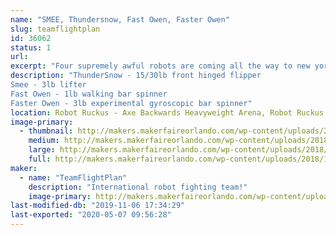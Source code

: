 ```yaml
---
name: "SMEE, Thundersnow, Fast Owen, Faster Owen"
slug: teamflightplan
id: 36062
status: 1
url: 
excerpt: "Four supremely awful robots are coming all the way to new york to fail catastrophically right in your home arena!"
description: "ThunderSnow - 15/30lb front hinged flipper
Smee - 3lb lifter
Fast Owen - 1lb walking bar spinner
Faster Owen - 3lb experimental gyroscopic bar spinner"
location: Robot Ruckus - Axe Backwards Heavyweight Arena, Robot Ruckus - Small Arena
image-primary:
  - thumbnail: http://makers.makerfaireorlando.com/wp-content/uploads/2018/10/BA_MFO_1200sq-150x150.jpg
    medium: http://makers.makerfaireorlando.com/wp-content/uploads/2018/10/BA_MFO_1200sq-300x300.jpg
    large: http://makers.makerfaireorlando.com/wp-content/uploads/2018/10/BA_MFO_1200sq-1024x1024.jpg
    full: http://makers.makerfaireorlando.com/wp-content/uploads/2018/10/BA_MFO_1200sq.jpg
maker:
  - name: "TeamFlightPlan"
    description: "International robot fighting team!"
    image-primary: http://makers.makerfaireorlando.com/wp-content/uploads/2018/10/LogoBlack-1024x172.png
last-modified-db: "2019-11-06 17:34:29"
last-exported: "2020-05-07 09:56:28"
---
```

